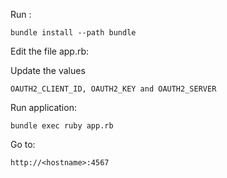 
Run :

```
bundle install --path bundle
```

Edit the file app.rb: 

Update the values

```
OAUTH2_CLIENT_ID, OAUTH2_KEY and OAUTH2_SERVER
```

Run application: 

```
bundle exec ruby app.rb
```

Go to: 

```
http://<hostname>:4567
```

